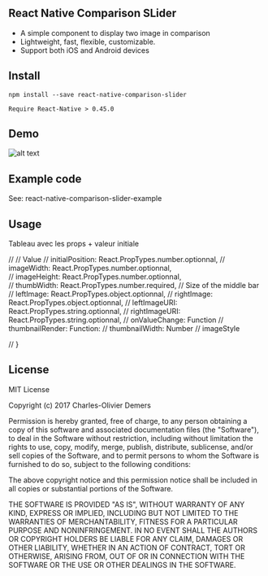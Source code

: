 ## React Native Comparison SLider
- A simple component to display two image in comparison
- Lightweight, fast, flexible, customizable.
- Support both iOS and Android devices

## Install
```
npm install --save react-native-comparison-slider

Require React-Native > 0.45.0

```

## Demo
![alt text](https://www.dropbox.com/s/mer2slaufny1zo2/demo_comparison_slider.gif?dl=0)

## Example code

See: react-native-comparison-slider-example

## Usage

Tableau avec les props + valeur initiale


// 	//	Value
// 	initialPosition: React.PropTypes.number.optionnal,
// 	imageWidth: React.PropTypes.number.optionnal,	
// 	imageHeight: React.PropTypes.number.optionnal,	
// 	thumbWidth: React.PropTypes.number.required,		//	Size of the middle bar
// 	leftImage: React.PropTypes.object.optionnal,
// 	rightImage: React.PropTypes.object.optionnal,
// 	leftImageURI: React.PropTypes.string.optionnal,
// 	rightImageURI: React.PropTypes.string.optionnal,
//	onValueChange: Function
//	thumbnailRender: Function: 
//	thumbnailWidth: Number
//	imageStyle

// }

## License

MIT License

Copyright (c) 2017 Charles-Olivier Demers

Permission is hereby granted, free of charge, to any person obtaining a copy
of this software and associated documentation files (the "Software"), to deal
in the Software without restriction, including without limitation the rights
to use, copy, modify, merge, publish, distribute, sublicense, and/or sell
copies of the Software, and to permit persons to whom the Software is
furnished to do so, subject to the following conditions:

The above copyright notice and this permission notice shall be included in all
copies or substantial portions of the Software.

THE SOFTWARE IS PROVIDED "AS IS", WITHOUT WARRANTY OF ANY KIND, EXPRESS OR
IMPLIED, INCLUDING BUT NOT LIMITED TO THE WARRANTIES OF MERCHANTABILITY,
FITNESS FOR A PARTICULAR PURPOSE AND NONINFRINGEMENT. IN NO EVENT SHALL THE
AUTHORS OR COPYRIGHT HOLDERS BE LIABLE FOR ANY CLAIM, DAMAGES OR OTHER
LIABILITY, WHETHER IN AN ACTION OF CONTRACT, TORT OR OTHERWISE, ARISING FROM,
OUT OF OR IN CONNECTION WITH THE SOFTWARE OR THE USE OR OTHER DEALINGS IN THE
SOFTWARE.
